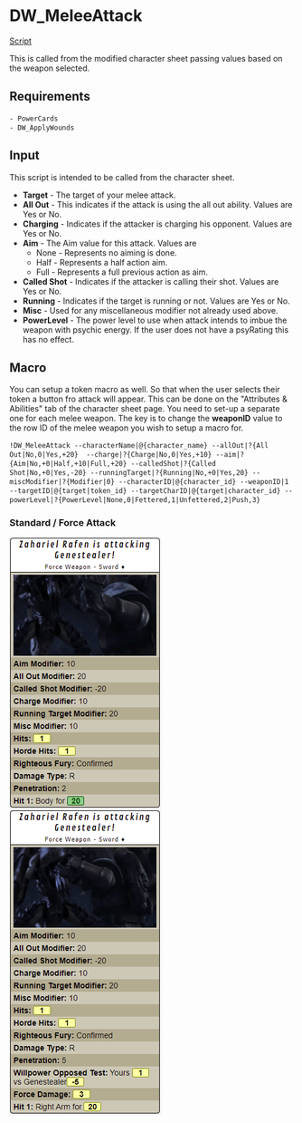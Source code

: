 # DW_MeleeAttack

[Script](../scripts/DW_MeleeAttack.js)

This is called from the modified character sheet passing values based on the weapon selected.

## Requirements

    - PowerCards
    - DW_ApplyWounds

## Input

This script is intended to be called from the character sheet.

* **Target** - The target of your melee attack.
* **All Out** - This indicates if the attack is using the all out ability.   Values are Yes or No.
* **Charging** - Indicates if the attacker is charging his opponent.   Values are Yes or No.
* **Aim** - The Aim value for this attack.   Values are
  * None - Represents no aiming is done.
  * Half - Represents a half action aim.
  * Full - Represents a full previous action as aim.
* **Called Shot** - Indicates if the attacker is calling their shot.  Values are Yes or No.
* **Running** - Indicates if the target is running or not.  Values are Yes or No.
* **Misc** - Used for any miscellaneous modifier not already used above.
* **PowerLevel** - The power level to use when attack intends to imbue the weapon with psychic energy.  If the user does not have a psyRating this has no effect.

## Macro

You can setup a token macro as well.   So that when the user selects their token a button fro attack will appear.  This can be done on the "Attributes & Abilities" tab of the character sheet page.   You need to set-up a separate one for each melee weapon.  The key is to change the **weaponID** value to the row ID of the melee weapon you wish to setup a macro for.

```
!DW_MeleeAttack --characterName|@{character_name} --allOut|?{All Out|No,0|Yes,+20}  --charge|?{Charge|No,0|Yes,+10} --aim|?{Aim|No,+0|Half,+10|Full,+20} --calledShot|?{Called Shot|No,+0|Yes,-20} --runningTarget|?{Running|No,+0|Yes,20} --miscModifier|?{Modifier|0} --characterID|@{character_id} --weaponID|1 --targetID|@{target|token_id} --targetCharID|@{target|character_id} --powerLevel|?{PowerLevel|None,0|Fettered,1|Unfettered,2|Push,3}
```

### Standard / Force Attack

![Standard Attack](images/melee.png) ![ForceWeapon Attack](images/melee-force.png)